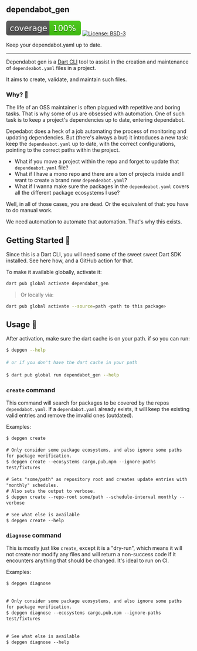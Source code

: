 ## dependabot_gen

![coverage][coverage_badge]
[![License: BSD-3][license_badge]][license_link]

Keep your dependabot.yaml up to date.

---

Dependabot gen is a [Dart CLI](https://dart.dev/tutorials/server/cmdline) tool to assist in the creation and maintenance of `dependeabot.yaml` files in a project.

It aims to create, validate, and maintain such files.


### Why? 🤨

The life of an OSS maintainer is often plagued with repetitive and boring tasks. That is why some of us are obsessed with automation. One of such task is to keep a project's dependencies up to date, entering dependabot. 

Depedabot does a heck of a job automating the process of monitoring and updating dependencies. But (there's always a but) it introduces a new task: keep the `dependeabot.yaml` up to date, with the correct configurations, pointing to the correct paths within the project. 

- What if you move a project within the repo and forget to update that `dependeabot.yaml` file?
- What if I have a mono repo and there are a ton of projects inside and I want to create a brand new `dependeabot.yaml`?
- What if I wanna make sure the packages in the `dependeabot.yaml` covers all the different package ecosystems I use?


Well, in all of those cases, you are dead. Or the equivalent of that: you have to do manual work.


We need automation to automate that automation. That's why this exists.


## Getting Started 🚀

Since this is a Dart CLI, you will need some of the sweet sweet Dart SDK installed. See here how, and a GitHub action for that.

To make it available globally, activate it:

```sh
dart pub global activate dependabot_gen
```

> Or locally via:
```sh
dart pub global activate --source=path <path to this package>
```

## Usage 🤖

After activation, make sure the dart cache is on your path. 
if so you can run:

```sh
$ depgen --help

# or if you don't have the dart cache in your path

$ dart pub global run dependabot_gen --help
```

### `create` command

This command will search for packages to be covered by the repos `dependabot.yaml`. If a `dependabot.yaml` already exists, it will keep the existing valid entries and remove the invalid ones (outdated).

Examples:
```shell
$ depgen create 

# Only consider some package ecosystems, and also ignore some paths for package verification.
$ depgen create --ecosystems cargo,pub,npm --ignore-paths test/fixtures

# Sets "some/path" as repository root and creates update entries with "monthly" schedules.
# Also sets the output to verbose.
$ depgen create --repo-root some/path --schedule-interval monthly --verbose

# See what else is available
$ depgen create --help
```


### `diagnose` command

This is mostly just like `create`, except it is a "dry-run", which means it will not create nor modify any files and will return a non-success code if it encounters anything that should be changed. It's ideal to run on CI.

Examples:
```shell
$ depgen diagnose


# Only consider some package ecosystems, and also ignore some paths for package verification.
$ depgen diagnose --ecosystems cargo,pub,npm --ignore-paths test/fixtures


# See what else is available
$ depgen diagnose --help
```

[coverage_badge]: coverage_badge.svg
[license_badge]: https://img.shields.io/badge/license-BSD-blue.svg
[license_link]: https://opensource.org/license/bsd-3-clause/

